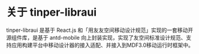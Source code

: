 <div class="summarize" >

# 关于 tinper-libraui 

tinper-libraui 是基于 React.js 和「用友友空间移动设计规范」实现的一套移动开源组件库，是基于 antd-mobile 向上封装实现，实现了友空间标准设计规范、支持应用构建平台中移动设计器的接入适配、并接入到MDF3.0移动运行时框架中。

</div>